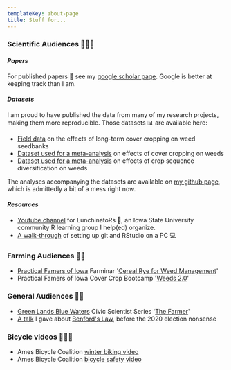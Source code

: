 ```yaml
---
templateKey: about-page
title: Stuff for...
---
```

### Scientific Audiences 👩🏾‍🔬

#### *Papers*

For published papers 📄 see my [google scholar page](https://scholar.google.com/citations?user=h4roCDAAAAAJ&hl=en). Google is better at keeping track than I am. 

#### *Datasets*

I am proud to have published the data from many of my research projects, making them more reproducible. Those datasets 📊 are available here:

* [Field data](https://iastate.figshare.com/articles/dataset/Long_Term_Cover_Cropping_Effects_on_Weed_Seedbanks/12762011/1) on the effects of long-term cover cropping on weed seedbanks
* [Dataset used for a meta-analysis](https://iastate.figshare.com/articles/dataset/Effect_of_cover_crops_on_weed_biomass_and_density_in_the_US_Midwest_Corn_Belt_meta-analysis_dataset/11933214) on effects of cover cropping on weeds
* [Dataset used for a meta-analysis](https://iastate.figshare.com/articles/dataset/Effect_of_crop_rotation_on_weed_biomass_and_density_literature_summary/7771010) on effects of crop sequence diversification on weeds

The analyses accompanying the datasets are available on [my github page](https://github.com/vanichols), which is admittedly a bit of a mess right now. 

#### *Resources*

* [Youtube channel](https://www.youtube.com/channel/UC2kj0UmZC6o_C27eASx1SJg) for LunchinatoRs 🥪, an Iowa State University community R learning group I help(ed) organize.
* [A walk-through](https://github.com/vanichols/dataManagement/blob/master/How-to-set-up-Github-with-RStudio.pdf) of setting up git and RStudio on a PC 💻

### Farming Audiences 👩‍🌾

* [Practical Famers of Iowa](https://practicalfarmers.org) Farminar '[Cereal Rye for Weed Management](https://www.youtube.com/watch?v=OClTW9B231c)'
* Practical Famers of Iowa Cover Crop Bootcamp '[Weeds 2.0](https://www.youtube.com/watch?v=VcYj-kGR5jg&feature=youtu.be)'

### General Audiences 👶🏽

* [Green Lands Blue Waters](https://greenlandsbluewaters.org) Civic Scientist Series '[The Farmer](https://greenlandsbluewaters.org/civic-scientists-series/#gina-nichols-iowa-state-university)'
* [A talk](https://www.youtube.com/watch?v=wFpA5J1UEV4&feature=youtu.be) I gave about [Benford's Law](https://en.wikipedia.org/wiki/Benford%27s_law), before the 2020 election nonsense

### Bicycle videos 🚵🏾‍♂️

* Ames Bicycle Coalition [winter biking video](https://www.youtube.com/watch?v=5GLEx-_9PLM)
* Ames Bicycle Coalition [bicycle safety video](https://www.youtube.com/watch?v=0SDBH19fg9E&feature=youtu.be)
